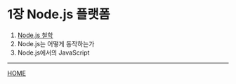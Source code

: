 # 1장 Node.js 플랫폼

1. [Node.js 철학](./01.md)
2. Node.js는 어떻게 동작하는가
3. Node.js에서의 JavaScript

-----
[HOME](../README.md)
